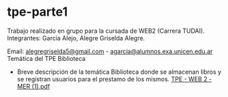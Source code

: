 # tpe-parte1
Trabajo realizado en grupo para la cursada de WEB2 (Carrera TUDAI). 
Integrantes: Garcia Alejo, Alegre Griselda Alegre.

Email: alegregriselda5@gmail.com - agarcia@alumnos.exa.unicen.edu.ar
Temática del TPE
Biblioteca
- Breve descripción de la temática
Biblioteca donde se almacenan libros y se registran usuarios para el prestamo de los mismos.
[TPE - WEB 2 - MER (1).pdf](https://github.com/griseldaalegre/tpe-parte1/files/12706644/TPE.-.WEB.2.-.MER.1.pdf)
